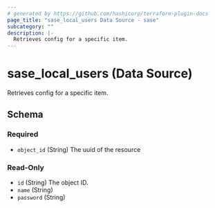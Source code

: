 ```yaml
---
# generated by https://github.com/hashicorp/terraform-plugin-docs
page_title: "sase_local_users Data Source - sase"
subcategory: ""
description: |-
  Retrieves config for a specific item.
---
```


# sase_local_users (Data Source)

Retrieves config for a specific item.



<!-- schema generated by tfplugindocs -->
## Schema

### Required

- `object_id` (String) The uuid of the resource

### Read-Only

- `id` (String) The object ID.
- `name` (String)
- `password` (String)


